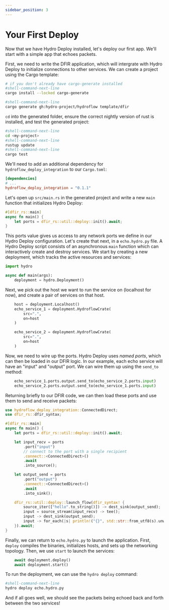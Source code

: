 ```yaml
---
sidebar_position: 3
---
```


# Your First Deploy
Now that we have Hydro Deploy installed, let's deploy our first app. We'll start with a simple app that echoes packets.

First, we need to write the DFIR application, which will intergrate with Hydro Deploy to initialize connections to other services. We can create a project using the Cargo template:

```bash
# if you don't already have cargo-generate installed
#shell-command-next-line
cargo install --locked cargo-generate

#shell-command-next-line
cargo generate gh:hydro-project/hydroflow template/dfir
```

`cd` into the generated folder, ensure the correct nightly version of rust is installed, and test the generated project:
```bash
#shell-command-next-line
cd <my-project>
#shell-command-next-line
rustup update
#shell-command-next-line
cargo test
```

We'll need to add an additional dependency for `hydroflow_deploy_integration` to our `Cargo.toml`:

```toml
[dependencies]
# ...
hydroflow_deploy_integration = "0.1.1"
```

Let's open up `src/main.rs` in the generated project and write a new `main` function that initializes Hydro Deploy:

```rust
#[dfir_rs::main]
async fn main() {
    let ports = dfir_rs::util::deploy::init().await;
}
```

This ports value gives us access to any network ports we define in our Hydro Deploy configuration. Let's create that next, in a `echo.hydro.py` file. A Hydro Deploy script consists of an asynchronous `main` function which can interactively create and destroy services. We start by creating a new deployment, which tracks the active resources and services:

```python
import hydro

async def main(args):
    deployment = hydro.Deployment()
```

Next, we pick out the host we want to run the service on (localhost for now), and create a pair of services on that host.

```python
    host = deployment.Localhost()
    echo_service_1 = deployment.HydroflowCrate(
        src=".",
        on=host
    )

    echo_service_2 = deployment.HydroflowCrate(
        src=".",
        on=host
    )
```

Now, we need to wire up the ports. Hydro Deploy uses _named ports_, which can then be loaded in our DFIR logic. In our example, each echo service will have an "input" and "output" port. We can wire them up using the `send_to` method:

```python
    echo_service_1.ports.output.send_to(echo_service_2.ports.input)
    echo_service_2.ports.output.send_to(echo_service_1.ports.input)
```

Returning briefly to our DFIR code, we can then load these ports and use them to send and receive packets:

```rust
use hydroflow_deploy_integration::ConnectedDirect;
use dfir_rs::dfir_syntax;

#[dfir_rs::main]
async fn main() {
    let ports = dfir_rs::util::deploy::init().await;

    let input_recv = ports
        .port("input")
        // connect to the port with a single recipient
        .connect::<ConnectedDirect>()
        .await
        .into_source();

    let output_send = ports
        .port("output")
        .connect::<ConnectedDirect>()
        .await
        .into_sink();

    dfir_rs::util::deploy::launch_flow(dfir_syntax! {
        source_iter(["hello".to_string()]) -> dest_sink(output_send);
        input = source_stream(input_recv) -> tee();
        input -> dest_sink(output_send);
        input -> for_each(|s| println!("{}", std::str::from_utf8(s).unwrap()));
    }).await;
}
```

Finally, we can return to `echo.hydro.py` to launch the application. First, `deploy` compiles the binaries, initializes hosts, and sets up the networking topology. Then, we use `start` to launch the services:

```python
    await deployment.deploy()
    await deployment.start()
```

To run the deployment, we can use the `hydro deploy` command:

```bash
#shell-command-next-line
hydro deploy echo.hydro.py
```

And if all goes well, we should see the packets being echoed back and forth between the two services!
